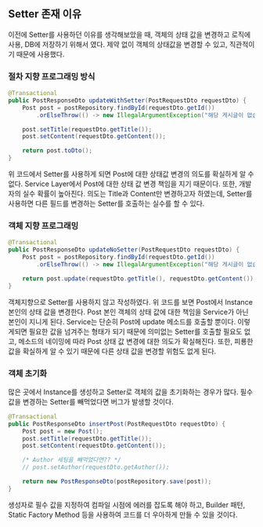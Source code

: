## Setter 존재 이유

이전에 Setter를 사용하던 이유를 생각해보았을 때, 객체의 상태 값을 변경하고 로직에 사용, DB에 저장하기 위해서 였다. 제약 없이 객체의 상태값을 변경할 수 있고, 직관적이기 때문에 사용했다.

### 절차 지향 프로그래밍 방식

```java
@Transactional
public PostResponseDto updateWithSetter(PostRequestDto requestDto) {
    Post post = postRepository.findById(requestDto.getId())
        .orElseThrow(() -> new IllegalArgumentException("해당 게시글이 없습니다. id = " + requestDto.getId()));

    post.setTitle(requestDto.getTitle());
    post.setContent(requestDto.getContent());

    return post.toDto();
}
```

위 코드에서 Setter를 사용하게 되면 Post에 대한 상태값 변경의 의도를 확실하게 알 수 없다. Service Layer에서 Post에 대한 상태 값 변경 책임을 지기 때문이다. 또한, 개발자의 실수 확률이 높아진다. 의도는 Title과 Content만 변경하고자 하였는데, Setter를 사용하면 다른 필드를 변경하는 Setter를 호출하는 실수를 할 수 있다. 

### 객체 지향 프로그래밍

```java
@Transactional
public PostResponseDto updateNoSetter(PostRequestDto requestDto) {
    Post post = postRepository.findById(requestDto.getId())
        .orElseThrow(() -> new IllegalArgumentException("해당 게시글이 없습니다. id = " + requestDto.getId()));

    return post.update(requestDto.getTitle(), requestDto.getContent());
}
```

객체지향으로 Setter를 사용하지 않고 작성하였다. 위 코드를 보면 Post에서 Instance 본인의 상태 값을 변경한다. Post 본인 객체의 상태 값에 대한 책임을 Service가 아닌 본인이 지니게 된다. Service는 단순히 Post에 update 메소드를 호출할 뿐이다. 이렇게되면 필요한 값을 넘겨주는 형태가 되기 때문에 의미없는 Setter를 호출할 필요도 없고, 메소드의 네이밍에 따라 Post 상태 값 변경에 대한 의도가 확실해진다. 또한, 피룡한 값을 확실하게 알 수 있기 때문에 다른 상태 값을 변경할 위험도 없게 된다.

### 객체 초기화

많은 곳에서 Instance를 생성하고 Setter로 객체의 값을 초기화하는 경우가 많다. 필수 값을 변경하는 Setter를 빼먹었다면 버그가 발생할 것이다.

```java
@Transactional
public PostResponseDto insertPost(PostRequestDto requestDto) {
    Post post = new Post();
    post.setTitle(requestDto.getTitle());
    post.setContent(requestDto.getContent());

    /* Author 세팅을 빼먹었다면?? */
    // post.setAuthor(requestDto.getAuthor());

    return new PostResponseDto(postRepository.save(post));
}
```

생성자로 필수 값을 지정하여 컴파일 시점에 에러를 잡도록 해야 하고, Builder 패턴, Static Factory Method 등을 사용하여 코드를 더 우아하게 만들 수 있을 것이다.

